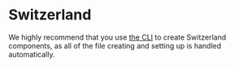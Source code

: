 # Switzerland

We highly recommend that you use [the CLI](cli) to create Switzerland components, as all of the file creating and setting up is handled automatically.
